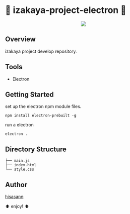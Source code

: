 :lipstick: izakaya-project-electron :lipstick:
===============

<p align="center">
  <img src="http://raw.github.team-lab.local/izakaya-project/izakaya-project-electron/master/image.png">
</p>

## Overview

izakaya project develop repository.

## Tools

* Electron

## Getting Started

set up the electron npm module files.

    npm install electron-prebuilt -g 

run a electron

    electron .

## Directory Structure

    ├── main.js
    ├── index.html
    └── style.css

## Author

[hisasann](https://github.com/hisasann)

:arrow_up: enjoy! :arrow_up:
